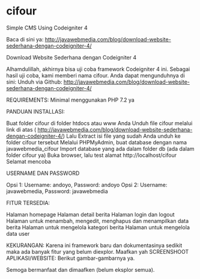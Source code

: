 # cifour
Simple CMS Using Codeigniter 4

Baca di sini ya: http://javawebmedia.com/blog/download-website-sederhana-dengan-codeigniter-4/

Download Website Sederhana dengan Codeigniter 4

Alhamdulillah, akhirnya bisa uji coba framework Codeigniter 4 ini. Sebagai hasil uji coba, kami memberi nama cifour. Anda dapat mengunduhnya di sini:
Unduh via Github: http://javawebmedia.com/blog/download-website-sederhana-dengan-codeigniter-4/

REQUIREMENTS:
Minimal menggunakan PHP 7.2 ya

PANDUAN INSTALLASI:

Buat folder cifour di folder htdocs atau www Anda
Unduh file cifour melalui link di atas ( http://javawebmedia.com/blog/download-website-sederhana-dengan-codeigniter-4/)
Lalu Extract isi file yang sudah Anda unduh ke folder cifour tersebut
Melalui PHPMyAdmin, buat database dengan nama javawebmedia_cifour
Import database yang ada dalam folder db (ada dalam folder cifour ya)
Buka browser, lalu test alamat http://localhost/cifour
Selamat mencoba

USERNAME DAN PASSWORD

Opsi 1: Username: andoyo, Password: andoyo
Opsi 2: Username: javawebmedia, Password: javawebmedia

FITUR TERSEDIA:

Halaman homepage
Halaman detail berita
Halaman login dan logout
Halaman untuk menambah, mengedit, menghapus dan menampilkan data berita
Halaman untuk mengelola kategori berita
Halaman untuk mengelola data user

KEKURANGAN:
Karena ini framework baru dan dokumentasinya sedikit maka ada banyak fitur yang belum diexplor. Maafkan yah
SCREENSHOOT APLIKASI/WEBSITE:
Berikut gambar-gambarnya ya.

Semoga bermanfaat dan dimaafken (belum eksplor semua).
